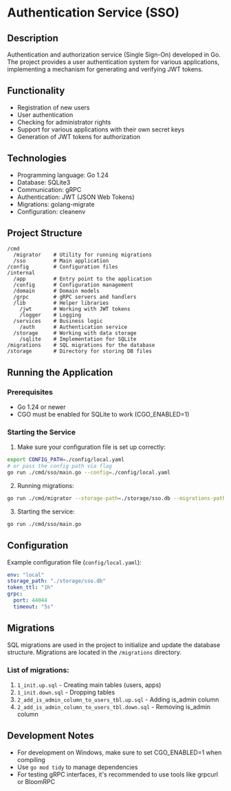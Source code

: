 # Authentication Service (SSO)

## Description
Authentication and authorization service (Single Sign-On) developed in Go. The project provides a user authentication system for various applications, implementing a mechanism for generating and verifying JWT tokens.

## Functionality
- Registration of new users
- User authentication
- Checking for administrator rights
- Support for various applications with their own secret keys
- Generation of JWT tokens for authorization

## Technologies
- Programming language: Go 1.24
- Database: SQLite3
- Communication: gRPC
- Authentication: JWT (JSON Web Tokens)
- Migrations: golang-migrate
- Configuration: cleanenv

## Project Structure
```
/cmd
  /migrator    # Utility for running migrations
  /sso         # Main application
/config        # Configuration files
/internal
  /app         # Entry point to the application
  /config      # Configuration management
  /domain      # Domain models
  /grpc        # gRPC servers and handlers
  /lib         # Helper libraries
    /jwt       # Working with JWT tokens
    /logger    # Logging
  /services    # Business logic
    /auth      # Authentication service
  /storage     # Working with data storage
    /sqlite    # Implementation for SQLite
/migrations    # SQL migrations for the database
/storage       # Directory for storing DB files
```

## Running the Application

### Prerequisites
- Go 1.24 or newer
- CGO must be enabled for SQLite to work (CGO_ENABLED=1)

### Starting the Service
1. Make sure your configuration file is set up correctly:
```bash
export CONFIG_PATH=./config/local.yaml
# or pass the config path via flag
go run ./cmd/sso/main.go --config=./config/local.yaml
```

2. Running migrations:
```bash
go run ./cmd/migrator --storage-path=./storage/sso.db --migrations-path=./migrations
```

3. Starting the service:
```bash
go run ./cmd/sso/main.go
```

## Configuration
Example configuration file (`config/local.yaml`):
```yaml
env: "local"
storage_path: "./storage/sso.db"
token_ttl: "1h"
grpc:
  port: 44044
  timeout: "5s"
```

## Migrations
SQL migrations are used in the project to initialize and update the database structure. Migrations are located in the `/migrations` directory.

### List of migrations:
1. `1_init.up.sql` - Creating main tables (users, apps)
2. `1_init.down.sql` - Dropping tables
3. `2_add_is_admin_column_to_users_tbl.up.sql` - Adding is_admin column
4. `2_add_is_admin_column_to_users_tbl.down.sql` - Removing is_admin column

## Development Notes
- For development on Windows, make sure to set CGO_ENABLED=1 when compiling
- Use `go mod tidy` to manage dependencies
- For testing gRPC interfaces, it's recommended to use tools like grpcurl or BloomRPC
